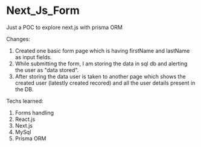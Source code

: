 # Next_Js_Form
Just a POC to explore next.js with prisma ORM

Changes:
1. Created one basic form page which is having firstName and lastName as input fields.
2. While submitting the form, I am storing the data in sql db and alerting the user as "data stored".
3. After storing the data user is taken to another page which shows the created user (latestly created recored) and all the user details present in the DB.

Techs learned:
1. Forms handling
2. React.js
3. Next.js
4. MySql
5. Prisma ORM
